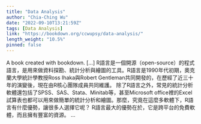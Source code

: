 ```yaml
---
title: "Data Analysis"
author: "Chia-Ching Wu"
date: "2022-09-10T13:21:59Z"
tags: [Data Analysis]
link: "https://bookdown.org/ccwupsy/data-analysis/"
length_weight: "10.5%"
pinned: false
---
```


A book created with bookdown. [...] R語言是一個開源（open-source）的程式語言，是用來做資料探勘、統計分析與繪圖的工具。R語言是1990年代初期，奧克蘭大學統計學教授Ross Ihaka與Robert Gentleman共同開發的，在歷經了近三十年的演變後，現在由R核心團隊成員共同維護。 除了R語言之外，常見的統計分析軟體還包括了SPSS、SAS、Stata、Minitab等，甚至Microsoft office裡的Excel試算表也都可以用來做簡單的統計分析和繪圖。那麼，究竟在這麼多軟體下，R語言有什麼優勢，讓很多人選擇它呢？ R語言最大的優勢在於，它是跨平台的免費軟體，而且擁有豐富的資源。 ...
